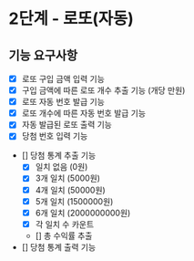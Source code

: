 # 2단계 - 로또(자동)

## 기능 요구사항

- [x] 로또 구입 금액 입력 기능
- [x] 구입 금액에 따른 로또 개수 추출 기능 (개당 만원)
- [x] 로또 자동 번호 발급 기능
- [x] 로또 개수에 따른 자동 번호 발급 기능
- [x] 자동 발급된 로또 출력 기능
- [x] 당첨 번호 입력 기능
- [] 당첨 통계 추출 기능
    - [x] 일치 없음 (0원)
    - [x] 3개 일치 (5000원)
    - [x] 4개 일치 (50000원)
    - [x] 5개 일치 (1500000원)
    - [x] 6개 일치 (2000000000원)
    - [x] 각 일치 수 카운트
    - [] 총 수익률 추출
- [] 당첨 통계 출력 기능
